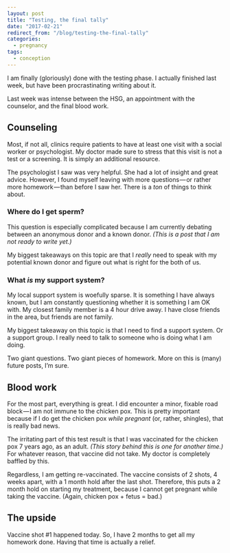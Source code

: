 ```yaml
---
layout: post
title: "Testing, the final tally"
date: "2017-02-21"
redirect_from: "/blog/testing-the-final-tally"
categories:
  - pregnancy
tags:
  - conception
---
```


I am finally (gloriously) done with the testing phase. I actually finished last week, but have been procrastinating writing about it.

Last week was intense between the HSG, an appointment with the counselor, and the final blood work.

## Counseling

Most, if not all, clinics require patients to have at least one visit with a social worker or psychologist. My doctor made sure to stress that this visit is not a test or a screening. It is simply an additional resource.

The psychologist I saw was very helpful. She had a lot of insight and great advice. However, I found myself leaving with more questions — or rather more homework — than before I saw her. There is a _ton_ of things to think about.

### Where do I get sperm?

This question is especially complicated because I am currently debating between an anonymous donor and a known donor. _(This is a post that I am not ready to write yet.)_

My biggest takeaways on this topic are that I _really_ need to speak with my potential known donor and figure out what is right for the both of us.

### What _is_ my support system?

My local support system is woefully sparse. It is something I have always known, but I am constantly questioning whether it is something I am OK with. My closest family member is a 4 hour drive away. I have close friends in the area, but friends are not family.

My biggest takeaway on this topic is that I need to find a support system. Or a support group. I really need to talk to someone who is doing what I am doing.

Two giant questions. Two giant pieces of homework. More on this is (many) future posts, I’m sure.

## Blood work

For the most part, everything is great. I did encounter a minor, fixable road block — I am not immune to the chicken pox. This is pretty important because if I do get the chicken pox _while pregnant_ (or, rather, shingles), that is really bad news.

The irritating part of this test result is that I was vaccinated for the chicken pox 7 years ago, as an adult. _(This story behind this is one for another time.)_ For whatever reason, that vaccine did not take. My doctor is completely baffled by this.

Regardless, I am getting re-vaccinated. The vaccine consists of 2 shots, 4 weeks apart, with a 1 month hold after the last shot. Therefore, this puts a 2 month hold on starting my treatment, because I cannot get pregnant while taking the vaccine. (Again, chicken pox + fetus = bad.)

## The upside

Vaccine shot #1 happened today. So, I have 2 months to get all my homework done. Having that time is actually a relief.
